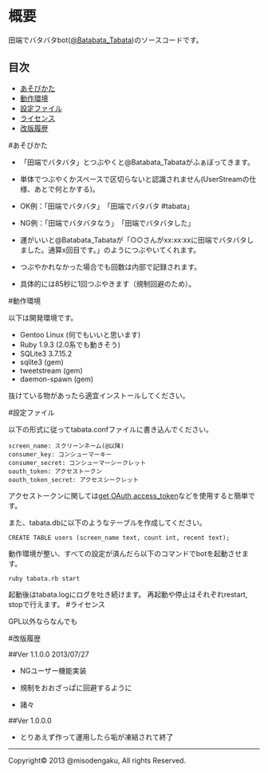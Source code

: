 概要
=====

田端でバタバタbot(<a href="https://twitter.com/Batabata_Tabata">@Batabata_Tabata</a>)のソースコードです。

## 目次
* [あそびかた](#howtoplay)
* [動作環境](#environment)
* [設定ファイル](#configure)
* [ライセンス](#license)
* [改版履歴](#history)

<a name="howtoplay">
#あそびかた

* 「田端でバタバタ」とつぶやくと@Batabata_Tabataがふぁぼってきます。
* 単体でつぶやくかスペースで区切らないと認識されません(UserStreamの仕様、あとで何とかする)。

* OK例：「田端でバタバタ」　「田端でバタバタ #tabata」
* NG例：「田端でバタバタなう」　「田端でバタバタした」

* 運がいいと@Batabata_Tabataが「○○さんがxx:xx:xxに田端でバタバタしました。通算x回目です。」のようにつぶやいてくれます。

* つぶやかれなかった場合でも回数は内部で記録されます。
* 具体的には85秒に1回つぶやきます（規制回避のため）。

<a name="environment"></a>
#動作環境

以下は開発環境です。

* Gentoo Linux (何でもいいと思います)
* Ruby 1.9.3 (2.0系でも動きそう)
* SQLite3 3.7.15.2
* sqlite3 (gem)
* tweetstream (gem)
* daemon-spawn (gem)

抜けている物があったら適宜インストールしてください。

<a name="configure"></a>
#設定ファイル

以下の形式に従ってtabata.confファイルに書き込んでください。


	screen_name: スクリーンネーム(@以降)
	consumer_key: コンシューマーキー
	consumer_secret: コンシューマーシークレット
	oauth_token: アクセストークン
	oauth_token_secret: アクセスシークレット

アクセストークンに関しては<a href="http://getaccesstoken.herokuapp.com/">get OAuth access_token</a>などを使用すると簡単です。

また、tabata.dbに以下のようなテーブルを作成してください。


	CREATE TABLE users (screen_name text, count int, recent text);


動作環境が整い、すべての設定が済んだら以下のコマンドでbotを起動させます。

	ruby tabata.rb start

起動後はtabata.logにログを吐き続けます。
再起動や停止はそれぞれrestart, stopで行えます。
<a name="history"></a>
#ライセンス

GPL以外ならなんでも


<a name="history"></a>
#改版履歴

##Ver 1.1.0.0  2013/07/27

* NGユーザー機能実装

* 規制をおおざっぱに回避するように

* 諸々

##Ver 1.0.0.0

* とりあえず作って運用したら垢が凍結されて終了

---
Copyright&copy; 2013 @misodengaku, All rights Reserved. 